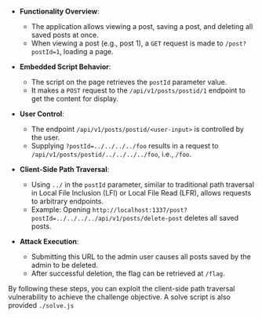 - **Functionality Overview**:
  - The application allows viewing a post, saving a post, and deleting all saved posts at once.
  - When viewing a post (e.g., post 1), a `GET` request is made to `/post?postId=1`, loading a page.

- **Embedded Script Behavior**:
  - The script on the page retrieves the `postId` parameter value.
  - It makes a `POST` request to the `/api/v1/posts/postid/1` endpoint to get the content for display.

- **User Control**:
  - The endpoint `/api/v1/posts/postid/<user-input>` is controlled by the user.
  - Supplying `?postId=../../../../foo` results in a request to `/api/v1/posts/postid/../../../../foo`, i.e., `/foo`.

- **Client-Side Path Traversal**:
  - Using `../` in the `postId` parameter, similar to traditional path traversal in Local File Inclusion (LFI) or Local File Read (LFR), allows requests to arbitrary endpoints.
  - Example: Opening `http://localhost:1337/post?postId=../../../../api/v1/posts/delete-post` deletes all saved posts.

- **Attack Execution**:
  - Submitting this URL to the admin user causes all posts saved by the admin to be deleted.
  - After successful deletion, the flag can be retrieved at `/flag`.

By following these steps, you can exploit the client-side path traversal vulnerability to achieve the challenge objective. A solve script is also provided `./solve.js`